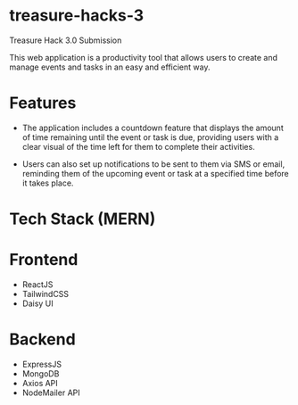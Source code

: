 # treasure-hacks-3
Treasure Hack 3.0 Submission 

This web application is a productivity tool that allows users to create and manage events and tasks in an easy and efficient way. 

# Features
- The application includes a countdown feature that displays the amount of time remaining until the event or task is due, providing users with a clear visual of the time left for them to complete their activities. 

- Users can also set up notifications to be sent to them via SMS or email, reminding them of the upcoming event or task at a specified time before it takes place. 

# Tech Stack (MERN)
# Frontend
- ReactJS
- TailwindCSS
- Daisy UI
# Backend
- ExpressJS
- MongoDB
- Axios API 
- NodeMailer API

